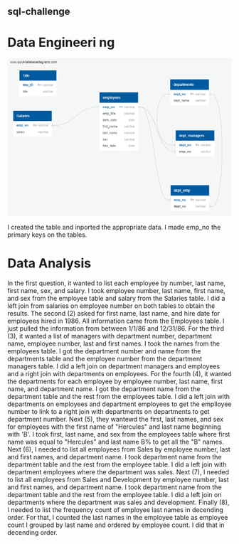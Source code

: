 ## sql-challenge

# Data Engineeri ng

![](Images/ERD.png)

I created the table and inported the appropriate data. I made emp_no the primary keys on the tables. 

# Data Analysis

In the first question, it wanted to list each employee by number, last name, first name, sex, and salary.  I took employee number, last name, first name, and sex from the employee table and salary from the Salaries table. I did a left join from salaries on employee number on both tables to obtain the results.  The second (2) asked for first name, last name, and hire date for employees hired in 1986. All information came from the Employees table. I just pulled the information from between 1/1/86 and 12/31/86. For the third (3), it wanted a list of managers with department number, department name, employee number, last and first names.  I took the names from the employees table. I got the department number and name from the departments table and the employee number from the department managers table.  I did a left join on department managers and employees and a right join with departments on employees.  For the fourth (4), it wanted the departments for each employee by employee number, last name, first name, and department name. I got the department name from the department table and the rest from the employees table.  I did a left join with departments on employees and department employees to get the emplloyee number to link to a right join with departments on departments to get department number. Next (5), they wantewd the first, last names, and sex for employees with the first name of "Hercules" and last name beginning with 'B'.  I took first, last name, and sex from the employees table where first name was equal to "Hercules" and last name B% to get all the "B" names. Next (6), I needed to list all employees from Sales by employee number, last and first names, and department name. I took department name from the department table and the rest from the employee table.  I did a left join with department employees where the department was sales. Next (7), I needed to list all employees from Sales and Development by employee number, last and first names, and department name. I took department name from the department table and the rest from the employee table.  I did a left join on departments where the department was sales and development. Finally (8), I needed to list the frequency count of employee last names in decending order.  For that, I counted the last names in the employee table as employee count I grouped by last name and ordered by employee count. I did that in decending order.


